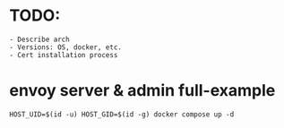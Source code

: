 # TODO:
    - Describe arch
    - Versions: OS, docker, etc.
    - Cert installation process
# envoy server & admin full-example
     

`HOST_UID=$(id -u) HOST_GID=$(id -g) docker compose up -d`